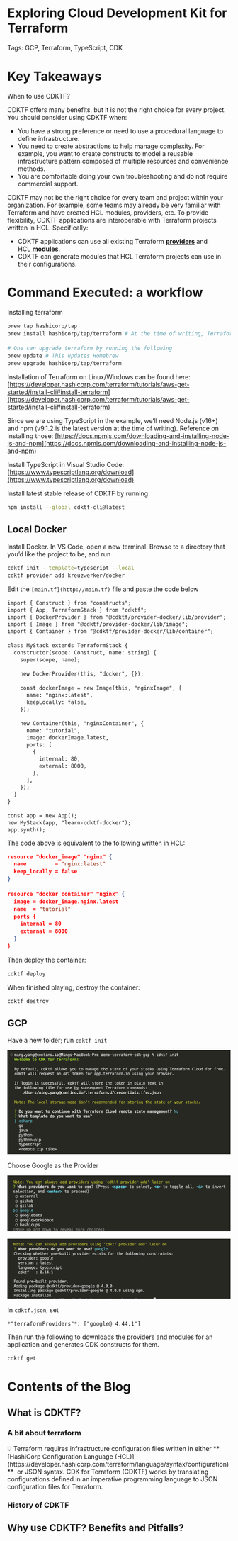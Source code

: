 # Exploring Cloud Development Kit for Terraform

Tags: GCP, Terraform, TypeScript, CDK

# Key Takeaways

<aside>
When to use CDKTF?

CDKTF offers many benefits, but it is not the right choice for every project. You should consider using CDKTF when:

- You have a strong preference or need to use a procedural language to define infrastructure.
- You need to create abstractions to help manage complexity. For example, you want to create constructs to model a reusable infrastructure pattern composed of multiple resources and convenience methods.
- You are comfortable doing your own troubleshooting and do not require commercial support.

CDKTF may not be the right choice for every team and project within your organization. For example, some teams may already be very familiar with Terraform and have created HCL modules, providers, etc. To provide flexibility, CDKTF applications are interoperable with Terraform projects written in HCL. Specifically:

- CDKTF applications can use all existing Terraform **[providers](https://developer.hashicorp.com/terraform/cdktf/concepts/providers)** and HCL **[modules](https://developer.hashicorp.com/terraform/cdktf/concepts/modules)**.
- CDKTF can generate modules that HCL Terraform projects can use in their configurations.
</aside>

# Command Executed: a workflow

Installing terraform

```bash
brew tap hashicorp/tap
brew install hashicorp/tap/terraform # At the time of writing, Terraform 1.3.5 was installed

# One can upgrade terraform by running the following
brew update # This updates Homebrew
brew upgrade hashicorp/tap/terraform
```

Installation of Terraform on Linux/Windows can be found here: [https://developer.hashicorp.com/terraform/tutorials/aws-get-started/install-cli#install-terraform](https://developer.hashicorp.com/terraform/tutorials/aws-get-started/install-cli#install-terraform)

Since we are using TypeScript in the example, we’ll need Node.js (v16+) and npm (v9.1.2 is the latest version at the time of writing). Reference on installing those: [https://docs.npmjs.com/downloading-and-installing-node-js-and-npm](https://docs.npmjs.com/downloading-and-installing-node-js-and-npm)

Install TypeScript in Visual Studio Code: [https://www.typescriptlang.org/download](https://www.typescriptlang.org/download)

Install latest stable release of CDKTF by running

```bash
npm install --global cdktf-cli@latest
```

## Local Docker

Install Docker. In VS Code, open a new terminal. Browse to a directory that you’d like the project to be, and run

```bash
cdktf init --template=typescript --local
cdktf provider add kreuzwerker/docker
```

Edit the `[main.tf](http://main.tf)` file and paste the code below

```tsx
import { Construct } from "constructs";
import { App, TerraformStack } from "cdktf";
import { DockerProvider } from "@cdktf/provider-docker/lib/provider";
import { Image } from "@cdktf/provider-docker/lib/image";
import { Container } from "@cdktf/provider-docker/lib/container";

class MyStack extends TerraformStack {
  constructor(scope: Construct, name: string) {
    super(scope, name);

    new DockerProvider(this, "docker", {});

    const dockerImage = new Image(this, "nginxImage", {
      name: "nginx:latest",
      keepLocally: false,
    });

    new Container(this, "nginxContainer", {
      name: "tutorial",
      image: dockerImage.latest,
      ports: [
        {
          internal: 80,
          external: 8000,
        },
      ],
    });
  }
}

const app = new App();
new MyStack(app, "learn-cdktf-docker");
app.synth();
```

The code above is equivalent to the following written in HCL:

```json
resource "docker_image" "nginx" {
  name         = "nginx:latest"
  keep_locally = false
}

resource "docker_container" "nginx" {
  image = docker_image.nginx.latest
  name  = "tutorial"
  ports {
    internal = 80
    external = 8000
  }
}

```

Then deploy the container:

```bash
cdktf deploy
```

When finished playing, destroy the container:

```bash
cdktf destroy
```

## GCP

Have a new folder; run `cdktf init`

![Screenshot 2022-11-24 at 15.31.49.png](Exploring%20Cloud%20Development%20Kit%20for%20Terraform%2049d5b04580b743e0a3f845a67a873d74/Screenshot_2022-11-24_at_15.31.49.png)

Choose Google as the Provider

![Screenshot 2022-11-24 at 15.44.24.png](Exploring%20Cloud%20Development%20Kit%20for%20Terraform%2049d5b04580b743e0a3f845a67a873d74/Screenshot_2022-11-24_at_15.44.24.png)

![Screenshot 2022-11-24 at 15.45.31.png](Exploring%20Cloud%20Development%20Kit%20for%20Terraform%2049d5b04580b743e0a3f845a67a873d74/Screenshot_2022-11-24_at_15.45.31.png)

In `cdktf.json`, set 

```
*"terraformProviders"*: ["google@ 4.44.1"]
```

Then run the following to downloads the providers and modules for an application and generates CDK constructs for them.

```bash
cdktf get
```

# Contents of the Blog

## What is CDKTF?

### A bit about terraform

<aside>
💡 Terraform requires infrastructure configuration files written in either **[HashiCorp Configuration Language (HCL)](https://developer.hashicorp.com/terraform/language/syntax/configuration)**
 or JSON syntax. CDK for Terraform (CDKTF) works by translating configurations defined in an imperative programming language to JSON configuration files for Terraform.

</aside>

### History of CDKTF

## Why use CDKTF? Benefits and Pitfalls?